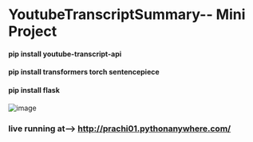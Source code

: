 # YoutubeTranscriptSummary-- Mini Project

#### pip install youtube-transcript-api
#### pip install transformers torch sentencepiece
#### pip install flask

![image](https://user-images.githubusercontent.com/60473704/143284273-a8e11f12-6c6e-4782-b464-d4470db95768.png)


### live running at--> http://prachi01.pythonanywhere.com/
